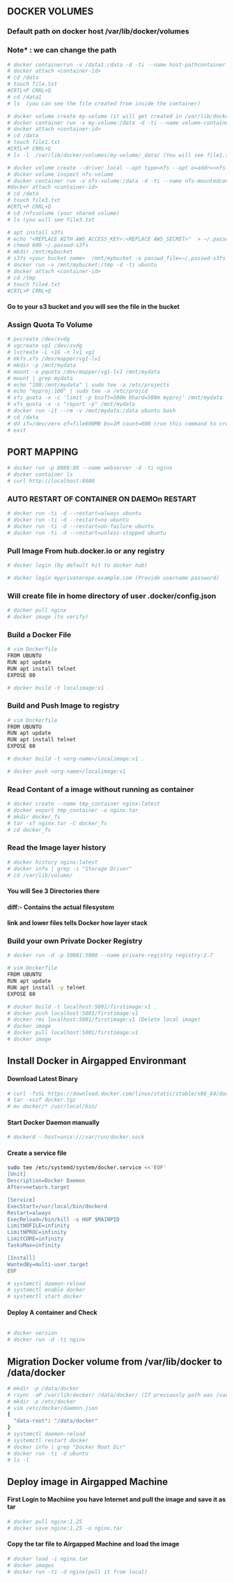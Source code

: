 ## DOCKER VOLUMES

### Default path on docker host /var/lib/docker/volumes 
### Note* : we can change the path

```bash
# docker containerrun -v /data1:/data -d -ti --name host-pathcontainer ubuntu (Mounting Directory of linux Host in container)
# docker attach <container-id>
# cd /data 
# touch file.txt
#CRTL+P CRRL+Q
# cd /data1 
# ls  (you can see the file created from inside the container)
```

```bash
# docker volume create my-volume (it will get created in /var/lib/docker/volumes/my-volume/_data)
# docker container run -v my-volume:/data -d -ti --name volume-container ubuntu
# docker attach <container-id>
# cd /data
# touch file1.txt
#CRTL+P CRRL+Q
# ls -l  /var/lib/docker/volumes/my-volume/_data/ (You will see file1.txt here)
```

```bash
# docker volume create --driver local --opt type=nfs --opt o=addr=<nfs-server-ip or nfs-server-name>,rw,nfsvers=4 --opt device=:/nfvolume(your shared volume name) nfs-volume
# docker volume inspect nfs-volume
# docker container run -v nfs-volume:/data -d -ti --name nfs-mountedcontiner ubuntu
#docker attach <container-id>
# cd /data
# touch file3.txt
#CRTL+P CRRL+Q
# cd /nfsvolume (your shared volume)
# ls (you will see file3.txt
```

```bash
# apt install s3fs
# echo "<REPLACE WITH AWS_ACCESS_KEY>:<REPLACE AWS_SECRET>"  > ~/.passwd-s3fs
# chmod 600 ~/.passwd-s3fs
# mkdir /mnt/mybucket
# s3fs <your bucket name>  /mnt/mybucket -o passwd_file=~/.passwd-s3fs -o allow_other
# docker run -v /mnt/mybucket:/tmp -d -ti ubuntu
# docker attach <container-id>
# cd /tmp
# touch file4.txt
#CRTL+P CRRL+Q
```
#### Go to your s3 bucket and you will see the file in the bucket

### Assign Quota To Volume
```bash
# pvcreate /dev/xvdg
# vgcreate vg1 /dev/xvdg
# lvcreate -L +1G -n lv1 vg1
# mkfs.xfs /dev/mapper/vg1-lv1 
# mkdir -p /mnt/mydata
# mount -o pquota /dev/mapper/vg1-lv1 /mnt/mydata
# mount | grep mydata
# echo "100:/mnt/mydata" | sudo tee -a /etc/projects
# echo "myproj:100" | sudo tee -a /etc/projid
# xfs_quota -x -c 'limit -p bsoft=500m bhard=500m myproj' /mnt/mydata
# xfs_quota -x -c "report -p" /mnt/mydata
# docker run -it --rm -v /mnt/mydata:/data ubuntu bash
# cd /data
# dd if=/dev/zero of=file600MB bs=1M count=600 (run this command to create 600 mb of file and obsorve it will get create or not)
# exit
```

## PORT MAPPING

```bash 
# docker run -p 8080:80 --name webserver -d -ti nginx
# docker container ls
# curl http://localhost:8080
```
### AUTO RESTART OF CONTAINER ON DAEMOn RESTART

```bash
# docker run -ti -d --restart=always ubuntu
# docker run -ti -d --restart=no ubuntu
# docker run -ti -d --restart=on-failure ubuntu
# docker run -ti -d --restart=unless-stopped ubuntu
```

### Pull Image From hub.docker.io or any registry

```bash
# docker login (by default hit to docker hub)

# docker login myprivaterepo.example.com (Provide username password)
```

### Will create file in home directory of user .docker/config.json

```bash
# docker pull nginx
# docker image (to verify)
```

### Build a Docker File
```bash 
# vim Dockerfile
FROM UBUNTU 
RUN apt update
RUN apt install telnet
EXPOSE 80

# docker build -t localimage:v1 .
```

### Build and Push Image to registry

```bash
# vim Dockerfile
FROM UBUNTU 
RUN apt update
RUN apt install telnet
EXPOSE 80

# docker build -t <org-name>/localimage:v1 .

# docker push <org-name>/localimage:v1
```

### Read Contant of a image without running as container

```bash 
# docker create --name tmp_container nginx:latest
# docker export tmp_container -o nginx.tar
# mkdir docker_fs
# tar -xf nginx.tar -C docker_fs
# cd docker_fs
```

### Read the Image layer history

```bash
# docker history nginx:latest
# docker info | grep -i "Storage Driver"
# cd /var/lib/volume/
```
#### You will See 3 Directories there
####  diff:- Contains the actual filesystem
####  link and lower files tells Docker how layer stack


### Build your own Private Docker Registry

```bash
# docker run -d -p 50001:5000 --name private-registry registry:2.7

# vim Dockerfile
FROM UBUNTU
RUN apt update
RUN apt install -y telnet
EXPOSE 80

# docker build -t localhost:5001/firstimage:v1 .
# docker push localhost:5001/firstimage:v1 
# docker rmi localhost:5001/firstimage:v1 (Delete local image)
# docker image
# docker pull localhost:5001/firstimage:v1
# docker image
```


## Install Docker in Airgapped Environmant

#### Download Latest Binary
```bash
# curl -fsSL https://download.docker.com/linux/static/stable/x86_64/docker-28.3.3.tgz -o docker.tgz
# tar -xvzf docker.tgz
# mv docker/* /usr/local/bin/
```

#### Start Docker Daemon manually
```bash 
# dockerd --host=unix:///var/run/docker.sock
```

#### Create a service file
```bash
sudo tee /etc/systemd/system/docker.service <<'EOF'
[Unit]
Description=Docker Daemon
After=network.target

[Service]
ExecStart=/usr/local/bin/dockerd
Restart=always
ExecReload=/bin/kill -s HUP $MAINPID
LimitNOFILE=infinity
LimitNPROC=infinity
LimitCORE=infinity
TasksMax=infinity

[Install]
WantedBy=multi-user.target
EOF

# systemctl daemon-reload
# systemctl enable docker
# systemctl start docker
```

#### Deploy A container and Check
```bash

# docker version
# docker run -d -ti nginx
```

## Migration Docker volume from /var/lib/docker to /data/docker

```bash 
# mkdir -p /data/docker
# rsync -aP /var/lib/docker/ /data/docker/ (If previously path was /var/lib/docker)
# mkdir -p /etc/docker
# vim /etc/docker/daemon.json
{
  "data-root": "/data/docker"
}
# systemctl daemon-reload
# systemctl restart docker
# docker info | grep "Docker Root Dir"
# docker run -ti -d ubuntu
# ls -l
```

## Deploy image in Airgapped Machine

#### First Login to Machiine you have Internet and pull the image and save it as tar
```bash
# docker pull nginx:1.25
# docker save nginx:1.25 -o nginx.tar
```
#### Copy the tar file to Airgapped Machine and load the image
```bash
# docker load -i nginx.tar
# docker images
# docker run -ti -d nginx(pull it from local)
```


